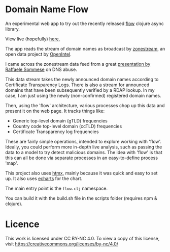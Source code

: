 # Domain Name Flow

An experimental web app to try out the recently released [flow](https://clojure.github.io/core.async/clojure.core.async.flow.html) clojure async library.

View live (hopefully) [here.](https://eoin.site/fl)

The app reads the stream of domain names as broadcast by [zonestream](https://openintel.nl/data/zonestream/), an open data project by [OpenIntel](https://openintel.nl/data/zonestream/). 

I came across the zonestream data feed from a great [presentation by Raffaele Sommese](https://www.caida.org/workshops/aims/2502/slides/gmi_aims_5_rsommese.pdf) on DNS abuse. 

This data stream takes the newly announced domain names according to Certificate Transparency Logs. There is also a stream for announced domains that have been subsequently verified by a RDAP lookup. In my case, I am just using the newly (non-confirmed) registered domain names. 

Then, using the 'flow' architecture, various processes chop up this data and present it on the web page. It tracks things like:
- Generic top-level domain (gTLD) frequencies
- Country code top-level domain (ccTLD) frequencies 
- Certificate Transparency log frequencies

These are fairly simple operations, intended to explore working with 'flow'. Ideally, you could perform more in-depth live analysis, such as passing the data to a model to try detect malicious domains. The idea with 'flow' is that this can all be done via separate processes in an easy-to-define process 'map'. 

This project also uses [htmx](https://htmx.org/), mainly because it was quick and easy to set up. It also uses [echarts](https://echarts.apache.org/en/index.html) for the chart.

The main entry point is the `flow.clj` namespace. 

You can build it with the build.sh file in the scripts folder (requires npm & clojure).

# Licence 

This work is licensed under CC BY-NC 4.0. To view a copy of this license, visit https://creativecommons.org/licenses/by-nc/4.0/ 
